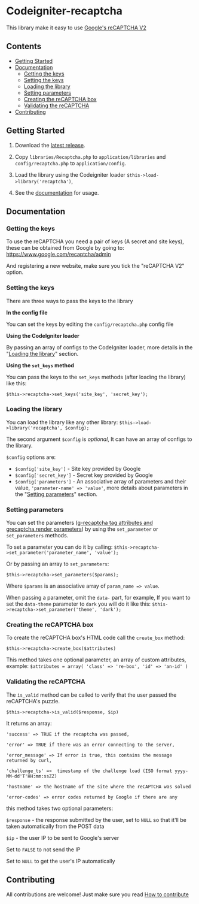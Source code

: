 # Codeigniter-recaptcha
This library make it easy to use [Google's reCAPTCHA V2](https://developers.google.com/recaptcha/intro)

## Contents

* [Getting Started](#getting-started)
* [Documentation](#documentation)
  * [Getting the keys](#getting-the-keys)
  * [Setting the keys](#setting-the-keys)
  * [Loading the library](#loading-the-library)
  * [Setting parameters](#setting-parameters)
  * [Creating the reCAPTCHA box](#creating-the-recaptcha-box)
  * [Validating the reCAPTCHA](#validating-the-recaptcha)
* [Contributing](#contributing)

## Getting Started

1. Download the [latest release](https://github.com/mehdibo/Codeigniter-recaptcha/releases).

2. Copy `libraries/Recaptcha.php` to `application/libraries` and `config/recaptcha.php` to `application/config`.

3. Load the library using the Codeigniter loader `$this->load->library('recaptcha')`, 

4. See the [documentation](#documentation) for usage.

## Documentation

### Getting the keys
To use the reCAPTCHA you need a pair of keys (A secret and site keys), these can be obtained from Google by going to:
https://www.google.com/recaptcha/admin

And registering a new website, make sure you tick the "reCAPTCHA V2" option.

### Setting the keys
There are three ways to pass the keys to the library
  
**In the config file**

You can set the keys by editing the `config/recaptcha.php` config file

**Using the CodeIgniter loader**

By passing an array of configs to the CodeIgniter loader, more details in the "[Loading the library](#loading-the-library)" section.

**Using the `set_keys` method**

You can pass the keys to the `set_keys` methods (after loading the library) like this:

`
$this->recaptcha->set_keys('site_key', 'secret_key');
`

### Loading the library
You can load the library like any other library:
`
$this->load->library('recaptcha', $config);
`

The second argument `$config` is *optional*, It can have an array of configs to the library.

`$config` options are:
* `$config['site_key']` - Site key provided by Google
* `$config['secret_key']` - Secret key provided by Google
* `$config['parameters']` - An associative array of parameters and their value, `'parameter-name' => 'value'`, more details about parameters in the "[Setting parameters](#setting-parameters)" section.

### Setting parameters
You can set the parameters ([g-recaptcha tag attributes and grecaptcha.render parameters](https://developers.google.com/recaptcha/docs/display#render_param)) by using the `set_parameter` or `set_parameters` methods.

To set a parameter you can do it by calling:
`
$this->recaptcha->set_parameter('parameter_name', 'value');
`

Or by passing an array to `set_parameters`:

`
$this->recaptcha->set_parameters($params);
`

Where `$params` is an associative array of `param_name => value`.

When passing a parameter, omit the `data-` part, for example,
If you want to set the `data-theme` parameter to `dark` you will do it like this:
`
$this->recaptcha->set_parameter('theme', 'dark');
`

### Creating the reCAPTCHA box
To create the reCAPTCHA box's HTML code call the `create_box` method:

`$this->recaptcha->create_box($attributes)`

This method takes one optional parameter, an array of custom attributes, example:
`
$attributes = array(
	'class' => 're-box',
	'id' => 'an-id'
)
`

### Validating the reCAPTCHA
The `is_valid` method can be called to verify that the user passed the reCAPTCHA's puzzle.

`$this->recaptcha->is_valid($response, $ip)`
  
  It returns an array:
	
	'success' => TRUE if the recaptcha was passed,
	
	'error' => TRUE if there was an error connecting to the server,
	
	'error_message' => If error is true, this contains the message returned by curl,
	
	'challenge_ts' =>  timestamp of the challenge load (ISO format yyyy-MM-dd'T'HH:mm:ssZZ)
	
	'hostname' => the hostname of the site where the reCAPTCHA was solved
	
	'error-codes' => error codes returned by Google if there are any
	
  
  this method takes two optional parameters:
  
  `$response` - the response submitted by the user, set to `NULL` so that it'll be taken automatically from the POST data
  
  `$ip` - the user IP to be sent to Google's server
  
  Set to `FALSE` to not send the IP
  
  Set to `NULL` to get the user's IP automatically

## Contributing 
All contributions are welcome! Just make sure you read [How to contribute](https://github.com/mehdibo/Codeigniter-recaptcha/blob/master/CONTRIBUTING.md)
